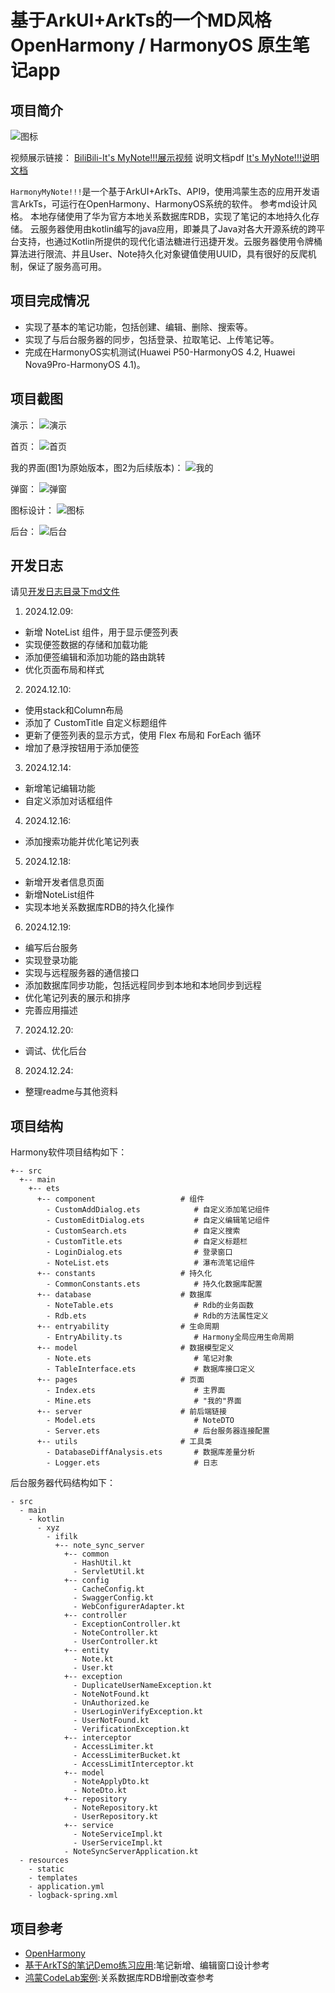 # 基于ArkUI+ArkTs的一个MD风格OpenHarmony / HarmonyOS 原生笔记app
## 项目简介
![图标](/showpic/icon_v4.png)

视频展示链接：
[BiliBili-It's MyNote!!!展示视频](https://www.bilibili.com/video/BV1hkkoYfExJ)
说明文档pdf
[It's MyNote!!!说明文档](/doc/MyNote-基于OpenHarmony的云笔记软件_ssl.pdf)

`HarmonyMyNote!!!`是一个基于ArkUI+ArkTs、API9，使用鸿蒙生态的应用开发语言ArkTs，可运行在OpenHarmony、HarmonyOS系统的软件。
参考md设计风格。
本地存储使用了华为官方本地关系数据库RDB，实现了笔记的本地持久化存储。
云服务器使用由kotlin编写的java应用，即兼具了Java对各大开源系统的跨平台支持，也通过Kotlin所提供的现代化语法糖进行迅捷开发。云服务器使用令牌桶算法进行限流、并且User、Note持久化对象键值使用UUID，具有很好的反爬机制，保证了服务高可用。
## 项目完成情况
- 实现了基本的笔记功能，包括创建、编辑、删除、搜索等。
- 实现了与后台服务器的同步，包括登录、拉取笔记、上传笔记等。
- 完成在HarmonyOS实机测试(Huawei P50-HarmonyOS 4.2, Huawei Nova9Pro-HarmonyOS 4.1)。
## 项目截图
演示：
![演示](/showpic/demo.gif)

首页：
![首页](/showpic/index_page.png)

我的界面(图1为原始版本，图2为后续版本)：
![我的](/showpic/mine_page.png)

弹窗：
![弹窗](/showpic/dialog.png)

图标设计：
![图标](/showpic/icon.png)

后台：
![后台](/showpic/server.png)

## 开发日志
请见[开发日志目录下md文件](/recap/server/Spring%20Data%20JPA.md)
1. 2024.12.09: 
- 新增 NoteList 组件，用于显示便签列表
- 实现便签数据的存储和加载功能
- 添加便签编辑和添加功能的路由跳转
- 优化页面布局和样式
2. 2024.12.10:
- 使用stack和Column布局
- 添加了 CustomTitle 自定义标题组件
- 更新了便签列表的显示方式，使用 Flex 布局和 ForEach 循环
- 增加了悬浮按钮用于添加便签
3. 2024.12.14:
- 新增笔记编辑功能
- 自定义添加对话框组件
4. 2024.12.16:
- 添加搜索功能并优化笔记列表
5. 2024.12.18:
- 新增开发者信息页面
- 新增NoteList组件
- 实现本地关系数据库RDB的持久化操作
6. 2024.12.19:
- 编写后台服务
- 实现登录功能
- 实现与远程服务器的通信接口
- 添加数据库同步功能，包括远程同步到本地和本地同步到远程
- 优化笔记列表的展示和排序
- 完善应用描述
7. 2024.12.20:
- 调试、优化后台
8. 2024.12.24:
- 整理readme与其他资料

## 项目结构
Harmony软件项目结构如下：
```
+-- src
  +-- main
    +-- ets
      +-- component                   # 组件
        - CustomAddDialog.ets            # 自定义添加笔记组件
        - CustomEditDialog.ets           # 自定义编辑笔记组件
        - CustomSearch.ets               # 自定义搜索
        - CustomTitle.ets                # 自定义标题栏
        - LoginDialog.ets                # 登录窗口
        - NoteList.ets                   # 瀑布流笔记组件
      +-- constants                   # 持久化
        - CommonConstants.ets            # 持久化数据库配置
      +-- database                    # 数据库
        - NoteTable.ets                  # Rdb的业务函数
        - Rdb.ets                        # Rdb的方法属性定义
      +-- entryability                # 生命周期
        - EntryAbility.ts                # Harmony全局应用生命周期
      +-- model                       # 数据模型定义
        - Note.ets                       # 笔记对象
        - TableInterface.ets             # 数据库接口定义
      +-- pages                       # 页面
        - Index.ets                      # 主界面
        - Mine.ets                       # "我的"界面
      +-- server                      # 前后端链接
        - Model.ets                      # NoteDTO
        - Server.ets                     # 后台服务器连接配置
      +-- utils                       # 工具类
        - DatabaseDiffAnalysis.ets       # 数据库差量分析
        - Logger.ets                     # 日志
```

后台服务器代码结构如下：
```
- src
  - main
    - kotlin
      - xyz
        - ifilk
          +-- note_sync_server
            +-- common
              - HashUtil.kt
              - ServletUtil.kt
            +-- config
              - CacheConfig.kt
              - SwaggerConfig.kt
              - WebConfigurerAdapter.kt
            +-- controller
              - ExceptionController.kt
              - NoteController.kt
              - UserController.kt
            +-- entity
              - Note.kt
              - User.kt
            +-- exception
              - DuplicateUserNameException.kt
              - NoteNotFound.kt
              - UnAuthorized.ke
              - UserLoginVerifyException.kt
              - UserNotFound.kt
              - VerificationException.kt
            +-- interceptor
              - AccessLimiter.kt
              - AccessLimiterBucket.kt
              - AccessLimitInterceptor.kt
            +-- model
              - NoteApplyDto.kt
              - NoteDto.kt
            +-- repository
              - NoteRepository.kt
              - UserRepository.kt
            +-- service
              - NoteServiceImpl.kt
              - UserServiceImpl.kt
            - NoteSyncServerApplication.kt
  - resources
    - static
    - templates
    - application.yml
    - logback-spring.xml
```

## 项目参考
- [OpenHarmony](https://gitee.com/openharmony)
- [基于ArkTS的笔记Demo练习应用](https://gitee.com/J-Design/easy-memo):笔记新增、编辑窗口设计参考
- [鸿蒙CodeLab案例](https://gitee.com/harmonyos/codelabs/tree/master/Rdb):关系数据库RDB增删改查参考
